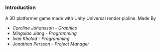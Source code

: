 ### Introduction
A 3D platformer game made with Unity Universal render pipline. 
Made By
- *Caroline Johansson - Graphics*
- *Mingxiao Jiang - Programming*
- *Ivan Kholod - Programming*
- *Jonathan Persson - Project Manager*



